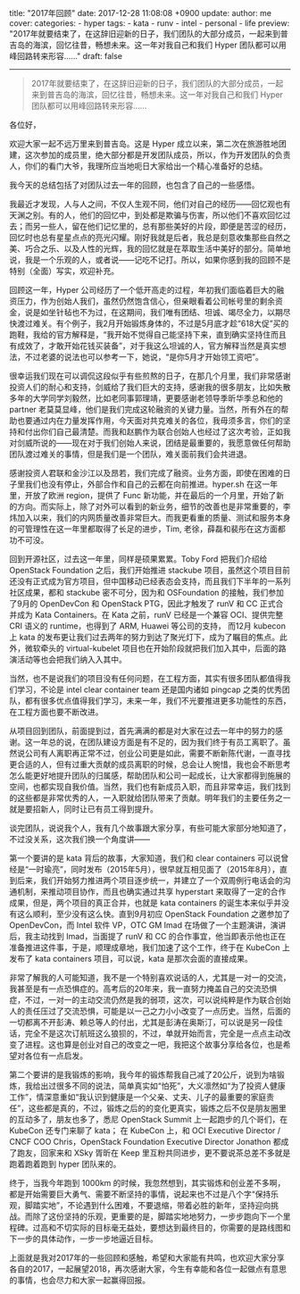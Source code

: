 title: "2017年回顾"
date: 2017-12-28 11:08:08 +0900
update:
author: me
cover:
categories:
    - hyper
tags:
    - kata
    - runv
    - intel
    - personal
    - life
preview: "2017年就要结束了，在这辞旧迎新的日子，我们团队的大部分成员，一起来到普吉岛的海滨，回忆往昔，畅想未来。这一年对我自己和我们 Hyper 团队都可以用峰回路转来形容……"
draft: false

---

> 2017年就要结束了，在这辞旧迎新的日子，我们团队的大部分成员，一起来到普吉岛的海滨，回忆往昔，畅想未来。这一年对我自己和我们 Hyper 团队都可以用峰回路转来形容……

各位好，

欢迎大家一起不远万里来到普吉岛。这是 Hyper 成立以来，第二次在旅游胜地团建，这次参加的成员里，绝大部分都是开发团队成员，所以，作为开发团队的负责人，你们的看门大爷，我理所应当地呃日大家给出一个精心准备好的总结。

我今天的总结包括了对团队过去一年的回顾，也包含了自己的一些感悟。

我最近才发现，人与人之间，不仅人生观不同，他们对自己的经历——回忆观也有天渊之别。有的人，他们的回忆中，到处都是欺骗与伤害，所以他们不喜欢回忆过去；而另一些人，留在他们记忆里的，总有那些美好的片段，即便是苦涩的经历，回忆时也总有星星点点的亮光闪耀。刚好我就是后者，我总是刻意收集那些自然之美、巧合之乐、以及人性的光辉，我的回忆就是在萃取生活中美好的部分。简单地说，我是一个乐观的人，或者说——记吃不记打。所以，如果你感到我的回顾不是特别（全面）写实，欢迎补充。

回顾这一年，Hyper 公司经历了一个低开高走的过程，年初我们面临着巨大的融资压力，作为创始人我们，虽然仍然饱含信心，但亲眼看着公司帐号里的剩余资金，说是如坐针毡也不为过，在这期间，我们唯有团结、坦诚、竭尽全力，以期尽快渡过难关。有个例子，我2月开始锻炼身体的，不过是5月底才趁“618大促”买的跑鞋，我给的官方解释是，“我开始不觉得自己能坚持下来，直到确实坚持住而且有成效了，才敢开始花钱买装备”，对于我这么坦诚的人，官方解释当然是真实想法，不过老婆的说法也可以参考一下，她说，“是你5月才开始领工资吧”。

很幸运我们现在可以调侃这段似乎有些煎熬的日子，在那几个月里，我们非常感谢投资人们的耐心和支持，剑威给了我们巨大的支持，感谢我的很多朋友，比如失散多年的大学同学刘毅然，比如老同事郭理靖，更要感谢老领导季昕华季总和他的 partner 老莫莫显峰，他们是我们完成这轮融资的关键力量。当然，所有外在的帮助也要通过内在力量发挥作用，今天面对共克难关的各位，我毋须多言，你们的坚持和付出你们自己最清楚。而我和赵鹏作为联合创始人也经过了这次考验，正如我对剑威所说的——现在对于我们创始人来说，团结是最重要的，我愿意做任何帮助团队渡过难关的事情，但是我们是一个团队，难关面前我们会共进退。

感谢投资人君联和金沙江以及昂若，我们完成了融资。业务方面，即使在困难的日子里我们也没有停止，外部合作和自己的云都在向前推进。hyper.sh 在这一年里，开放了欧洲 region，提供了 Func 新功能，并在最后的一个月里，开始了新的方向。而实际上，除了对外可以看到的新业务，细节的改善也是非常重要的，李炜加入以来，我们的内网质量改善非常巨大。而我更看重的质量、测试和服务本身的可管理性在这一年里都取得了长足的进步，Tim, 老徐，薛磊和裴彤在这方面都功不可没。

回到开源社区，过去这一年里，同样是硕果累累。Toby Ford 把我们介绍给 OpenStack Foundation 之后，我们开始推进 stackube 项目，虽然这个项目目前还没有正式成为官方项目，但中国移动已经表态会支持，而且我们下半年的一系列社区成果，都和 stackube 密不可分，因为和 OSFoundation 的接触，我们参加了9月的 OpenDevCon 和 OpenStack PTG，因此才触发了 runV 和 CC 正式合并成为 Kata Containers。在 Kata 之前，runV 已经是一个兼容 OCI、提供完整 CRI 语义的 runtime，也得到了 ARM, Huawei 等公司的支持， 而12月 kubecon 上 kata 的发布更让我们过去两年的努力到达了聚光灯下，成为了瞩目的焦点。此外，微软牵头的 virtual-kubelet 项目也在开始阶段就把我们加入其中，后面的路演活动等也会把我们纳入入其中。

当然，也不是说我们的项目没有任何问题，在工程方面，其实有很多团队都值得我们学习，不论是 intel clear container team 还是国内诸如 pingcap 之类的优秀团队，都有很多优点值得我们学习，未来一年，我们不光要推进更多功能性的东西，在工程方面也要不断改进。

从项目回到团队，前面提到过，首先满满的都是对大家在过去一年中的努力的感谢。这一年总的说，在团队建设方面是有不足的，因为我们终于有员工离职了。虽然说公司有人离职再正常不过，创业公司更是如此，需要不断新陈代谢，一直寻找更合适的人，但有过重大贡献的成员离职的时候，总会让人惋惜，我也会不断思考怎么能更好地提升团队的归属感，帮助团队和公司一起成长，让大家都得到施展的空间，也都实现自我价值。当然，我们也有新成员入职，而且非常幸运，我们找到的这些都是非常优秀的人，一入职就给团队带来了贡献。明年我们的主要任务之一就是要招新人，同时让已有员工得到提升。

谈完团队，说说我个人，我有几个故事跟大家分享，有些可能大家部分地知道了，不过没关系，这次我们换一个角度讲——

第一个要讲的是 kata 背后的故事，大家知道，我们和 clear containers 可以说曾经是“一时瑜亮”，同时发布（2015年5月），很早就互相见面了（2015年8月），直到后来，我们开始努力推进两个项目逐步统一，并建立了一个双周例行电话会的沟通机制，来推动项目协作，而且也确实通过共享 hyperstart 来取得了一定的合作成果，但是，两个项目的真正合并，也就是 kata containers 的诞生本来似乎并没有这么顺利，至少没有这么快。直到9月初应 OpenStack Foundation 之邀参加了 OpenDevCon，而 Intel 软件 VP，OTC GM Imad 在场做了一个主题演讲，演讲后，我主动找到 Imad，当面提了 runV 和 CC 的合作事宜，他当即表示他也正在准备推进这件事，于是，顺理成章地，我们加速了这个工作，终于在 KubeCon 上发布了 kata containers 项目，可以说，kata 是那次会面的直接成果。

非常了解我的人可能知道，我不是一个特别喜欢说话的人，尤其是一对一的交流，我甚至是有一点恐惧症的。高考后的20年来，我一直努力掩盖自己的交流恐惧症，不过，一对一的主动交流仍然是我的弱项，这次，可以说纯粹是作为联合创始人的责任压过了交流恐惧，可能是以一己之力小小改变了一点历史。当然，后面的一切都离不开彭涛、赖总等人的付出，尤其是彭涛在奥斯汀，可以说是另一段佳话，完全不是这次订航班这么狼狈的，不过，单就开始而言，完全是一点点主动改变了进程。这也算是创业对自己的改变之一吧，我把这个故事分享给各位，也是希望对各位有一点启发。

第二个要讲的是我锻炼的影响，我今年的锻炼帮我自己减了20公斤，说到为啥锻炼，我给出过很多不同的说法，简单真实如“怕死”，大义凛然如“为了投资人健康工作”，情深意重如“我认识到健康是一个父亲、丈夫、儿子的最重要的家庭责任”，这些都是真的，不过，锻炼之后的的变化更真实，锻炼之后不仅是朋友圈里的互动多了，朋友也多了，悉尼 OpenStack Summit 上一起跑步的几个哥们，在 KubeCon 还专门来聊了 kata； 在 KubeCon 上，和 OCI Executive Director / CNCF COO Chris，OpenStack Foundation Executive Director Jonathon 都成了跑友，回家来和 XSky 胥昕在 Keep 里互粉共同进步，更不要说茶总差不多就是跑着跑着跑到 hyper 团队来的。

终于，当我今年跑到 1000km 的时候，我忽然想到，其实锻炼和创业差不多啊，都是开始需要巨大勇气、需要不断坚持的事情，说起来也不过是八个字“保持乐观，脚踏实地”，不论遇到什么困难，不要退缩，带着必胜的新年，坚持迎向挑战。而除了这份坚持的乐观，更重要的是，脚踏实地地努力，一步步跑向下一个里程碑。过高和不切实际的目标毫无益处，要想达到最终目的，你需要的是路线图和下一步的具体动作，一步一步地逼近目标。

上面就是我对2017年的一些回顾和感触，希望和大家能有共鸣，也欢迎大家分享各自的2017，一起展望2018，再次感谢大家，今生有幸能和各位一起做点有意思的事情，也会尽力和大家一起赢得回报。
